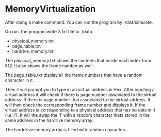 # MemoryVirtualization

After doing a make command. You can run the program by ./dist/simulate.

On run, the program write 3 txt file to ./data.
- physical_memory.txt 
- page_table.txt
- hardrive_memory.txt

The physical_memory.txt shows the contents that inside each index from 512. It also shows the frame number as well. 

The page_table.txt display all the frame numbers that have a random character in it. 

Then it will prompt you to type in an virtual address in Hex. 
After inputing a virtual address it will check if there is page number associated to the virtual address.
If there is page number that associated to the virtual address. It will then check the corresponding frame number and displays it.
If the virtual address is corresponding to a physical address that has no data in it (i.e.'!'). It will the swap the '!' with a random character thats stored in the same address in the hardrive memory array. 

The harddrive memory array is filled with random characters. 